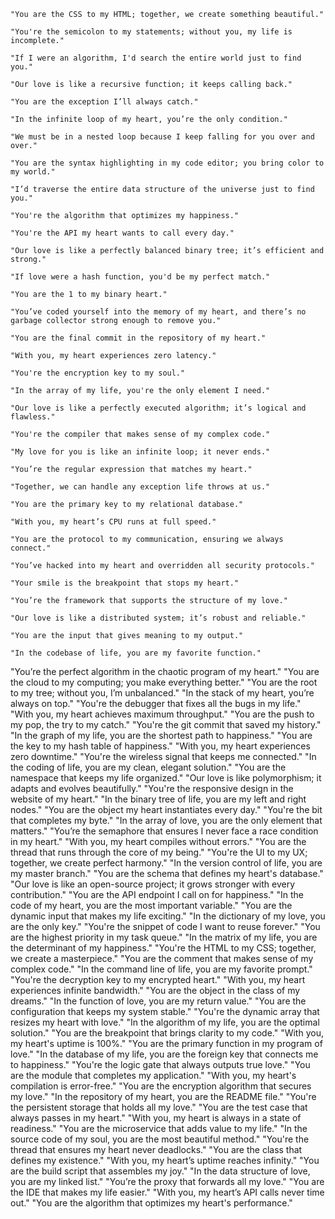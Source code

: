 
```
"You are the CSS to my HTML; together, we create something beautiful."
```

```
"You're the semicolon to my statements; without you, my life is incomplete."
```

```
"If I were an algorithm, I'd search the entire world just to find you."
```

```
"Our love is like a recursive function; it keeps calling back."
```

```
"You are the exception I’ll always catch."
```

```
"In the infinite loop of my heart, you’re the only condition."
```

```
"We must be in a nested loop because I keep falling for you over and over."
```

```
"You are the syntax highlighting in my code editor; you bring color to my world."
```

```
"I’d traverse the entire data structure of the universe just to find you."
```

```
"You're the algorithm that optimizes my happiness."
```

```
"You're the API my heart wants to call every day."
```

```
"Our love is like a perfectly balanced binary tree; it’s efficient and strong."
```

```
"If love were a hash function, you'd be my perfect match."
```

```
"You are the 1 to my binary heart."
```

```
"You’ve coded yourself into the memory of my heart, and there’s no garbage collector strong enough to remove you."
```

```
"You are the final commit in the repository of my heart."
```

```
"With you, my heart experiences zero latency."
```

```
"You're the encryption key to my soul."
```

```
"In the array of my life, you're the only element I need."
```

```
"Our love is like a perfectly executed algorithm; it’s logical and flawless."
```

```
"You're the compiler that makes sense of my complex code."
```

```
"My love for you is like an infinite loop; it never ends."
```

```
"You’re the regular expression that matches my heart."
```

```
"Together, we can handle any exception life throws at us."
```

```
"You are the primary key to my relational database."
```

```
"With you, my heart’s CPU runs at full speed."
```

```
"You are the protocol to my communication, ensuring we always connect."
```

```
"You’ve hacked into my heart and overridden all security protocols."
```

```
"Your smile is the breakpoint that stops my heart."
```

```
"You’re the framework that supports the structure of my love."
```

```
"Our love is like a distributed system; it’s robust and reliable."
```

```
"You are the input that gives meaning to my output."
```

```
"In the codebase of life, you are my favorite function."
```

"You’re the perfect algorithm in the chaotic program of my heart."
"You are the cloud to my computing; you make everything better."
"You are the root to my tree; without you, I’m unbalanced."
"In the stack of my heart, you’re always on top."
"You're the debugger that fixes all the bugs in my life."
"With you, my heart achieves maximum throughput."
"You are the push to my pop, the try to my catch."
"You're the git commit that saved my history."
"In the graph of my life, you are the shortest path to happiness."
"You are the key to my hash table of happiness."
"With you, my heart experiences zero downtime."
"You're the wireless signal that keeps me connected."
"In the coding of life, you are my clean, elegant solution."
"You are the namespace that keeps my life organized."
"Our love is like polymorphism; it adapts and evolves beautifully."
"You're the responsive design in the website of my heart."
"In the binary tree of life, you are my left and right nodes."
"You are the object my heart instantiates every day."
"You're the bit that completes my byte."
"In the array of love, you are the only element that matters."
"You’re the semaphore that ensures I never face a race condition in my heart."
"With you, my heart compiles without errors."
"You are the thread that runs through the core of my being."
"You're the UI to my UX; together, we create perfect harmony."
"In the version control of life, you are my master branch."
"You are the schema that defines my heart's database."
"Our love is like an open-source project; it grows stronger with every contribution."
"You are the API endpoint I call on for happiness."
"In the code of my heart, you are the most important variable."
"You are the dynamic input that makes my life exciting."
"In the dictionary of my love, you are the only key."
"You're the snippet of code I want to reuse forever."
"You are the highest priority in my task queue."
"In the matrix of my life, you are the determinant of my happiness."
"You're the HTML to my CSS; together, we create a masterpiece."
"You are the comment that makes sense of my complex code."
"In the command line of life, you are my favorite prompt."
"You're the decryption key to my encrypted heart."
"With you, my heart experiences infinite bandwidth."
"You are the object in the class of my dreams."
"In the function of love, you are my return value."
"You are the configuration that keeps my system stable."
"You're the dynamic array that resizes my heart with love."
"In the algorithm of my life, you are the optimal solution."
"You are the breakpoint that brings clarity to my code."
"With you, my heart's uptime is 100%."
"You are the primary function in my program of love."
"In the database of my life, you are the foreign key that connects me to happiness."
"You're the logic gate that always outputs true love."
"You are the module that completes my application."
"With you, my heart's compilation is error-free."
"You are the encryption algorithm that secures my love."
"In the repository of my heart, you are the README file."
"You're the persistent storage that holds all my love."
"You are the test case that always passes in my heart."
"With you, my heart is always in a state of readiness."
"You are the microservice that adds value to my life."
"In the source code of my soul, you are the most beautiful method."
"You're the thread that ensures my heart never deadlocks."
"You are the class that defines my existence."
"With you, my heart’s uptime reaches infinity."
"You are the build script that assembles my joy."
"In the data structure of love, you are my linked list."
"You’re the proxy that forwards all my love."
"You are the IDE that makes my life easier."
"With you, my heart’s API calls never time out."
"You are the algorithm that optimizes my heart's performance."
